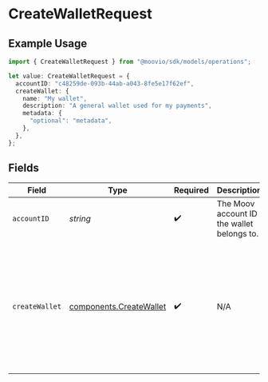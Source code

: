 # CreateWalletRequest

## Example Usage

```typescript
import { CreateWalletRequest } from "@moovio/sdk/models/operations";

let value: CreateWalletRequest = {
  accountID: "c48259de-093b-44ab-a043-8fe5e17f62ef",
  createWallet: {
    name: "My wallet",
    description: "A general wallet used for my payments",
    metadata: {
      "optional": "metadata",
    },
  },
};
```

## Fields

| Field                                                                                                                   | Type                                                                                                                    | Required                                                                                                                | Description                                                                                                             | Example                                                                                                                 |
| ----------------------------------------------------------------------------------------------------------------------- | ----------------------------------------------------------------------------------------------------------------------- | ----------------------------------------------------------------------------------------------------------------------- | ----------------------------------------------------------------------------------------------------------------------- | ----------------------------------------------------------------------------------------------------------------------- |
| `accountID`                                                                                                             | *string*                                                                                                                | :heavy_check_mark:                                                                                                      | The Moov account ID the wallet belongs to.                                                                              |                                                                                                                         |
| `createWallet`                                                                                                          | [components.CreateWallet](../../models/components/createwallet.md)                                                      | :heavy_check_mark:                                                                                                      | N/A                                                                                                                     | {<br/>"name": "My wallet",<br/>"description": "A general wallet used for my payments",<br/>"metadata": {<br/>"optional": "metadata"<br/>}<br/>} |